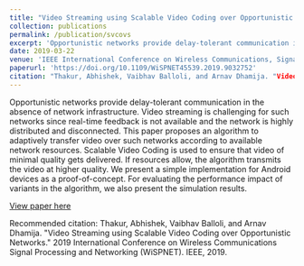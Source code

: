 ```yaml
---
title: "Video Streaming using Scalable Video Coding over Opportunistic Networks"
collection: publications
permalink: /publication/svcovs
excerpt: 'Opportunistic networks provide delay-tolerant communication in the absence of network infrastructure. Video streaming is challenging for such networks since real-time feedback is not available and the network is highly distributed and disconnected. This paper proposes an algorithm to adaptively transfer video over such networks according to available network resources. Scalable Video Coding is used to ensure that video of minimal quality gets delivered. If resources allow, the algorithm transmits the video at higher quality. We present a simple implementation for Android devices as a proof-of-concept. For evaluating the performance impact of variants in the algorithm, we also present the simulation results.'
date: 2019-03-22
venue: 'IEEE International Conference on Wireless Communications, Signal Processing and Networking (WiSPNET), 2019.'
paperurl: 'https://doi.org/10.1109/WiSPNET45539.2019.9032752'
citation: "Thakur, Abhishek, Vaibhav Balloli, and Arnav Dhamija. "Video Streaming using Scalable Video Coding over Opportunistic Networks." 2019 International Conference on Wireless Communications Signal Processing and Networking (WiSPNET). IEEE, 2019."
---
```

Opportunistic networks provide delay-tolerant communication in the absence of network infrastructure. Video streaming is challenging for such networks since real-time feedback is not available and the network is highly distributed and disconnected. This paper proposes an algorithm to adaptively transfer video over such networks according to available network resources. Scalable Video Coding is used to ensure that video of minimal quality gets delivered. If resources allow, the algorithm transmits the video at higher quality. We present a simple implementation for Android devices as a proof-of-concept. For evaluating the performance impact of variants in the algorithm, we also present the simulation results.

[View paper here](https://doi.org/10.1109/WiSPNET45539.2019.9032752)

Recommended citation: Thakur, Abhishek, Vaibhav Balloli, and Arnav Dhamija. "Video Streaming using Scalable Video Coding over Opportunistic Networks." 2019 International Conference on Wireless Communications Signal Processing and Networking (WiSPNET). IEEE, 2019.
